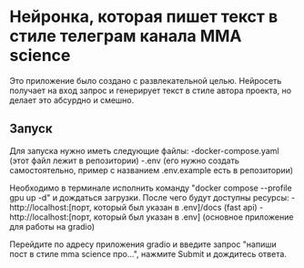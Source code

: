 # Нейронка, которая пишет текст в стиле телеграм канала MMA science

Это приложение было создано с развлекательной целью. Нейросеть получает на вход запрос и генерирует текст в стиле автора проекта, но делает это абсурдно и смешно.

## Запуск

Для запуска нужно иметь следующие файлы:
-docker-compose.yaml (этот файл лежит в репозитории)
-.env (его нужно создать самостоятельно, пример с названием .env.example есть в репозитории)

Необходимо в терминале исполнить команду "docker compose --profile gpu up -d" и дождаться загрузки.
После чего будут доступны ресурсы:
-http://localhost:[порт, который был указан в .env]/docs (fast api)
-http://localhost:[порт, который был указан в .env] (основное приложение для работы на gradio)

Перейдите по адресу приложения gradio и введите запрос "напиши пост в стиле mma science про...", нажмите Submit и дождитесь ответа.